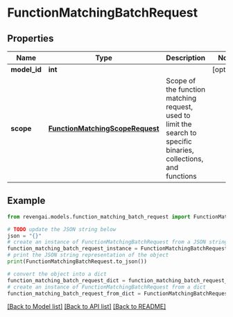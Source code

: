 # FunctionMatchingBatchRequest


## Properties

Name | Type | Description | Notes
------------ | ------------- | ------------- | -------------
**model_id** | **int** |  | [optional] 
**scope** | [**FunctionMatchingScopeRequest**](FunctionMatchingScopeRequest.md) | Scope of the function matching request, used to limit the search to specific binaries, collections, and functions | 

## Example

```python
from revengai.models.function_matching_batch_request import FunctionMatchingBatchRequest

# TODO update the JSON string below
json = "{}"
# create an instance of FunctionMatchingBatchRequest from a JSON string
function_matching_batch_request_instance = FunctionMatchingBatchRequest.from_json(json)
# print the JSON string representation of the object
print(FunctionMatchingBatchRequest.to_json())

# convert the object into a dict
function_matching_batch_request_dict = function_matching_batch_request_instance.to_dict()
# create an instance of FunctionMatchingBatchRequest from a dict
function_matching_batch_request_from_dict = FunctionMatchingBatchRequest.from_dict(function_matching_batch_request_dict)
```
[[Back to Model list]](../README.md#documentation-for-models) [[Back to API list]](../README.md#documentation-for-api-endpoints) [[Back to README]](../README.md)


